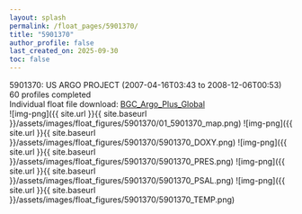 ```yaml
---
layout: splash
permalink: /float_pages/5901370/
title: "5901370"
author_profile: false
last_created_on: 2025-09-30
toc: false
---
```

 
5901370: US ARGO PROJECT (2007-04-16T03:43 to 2008-12-06T00:53)\
60 profiles completed\
Individual float file download: [BGC_Argo_Plus_Global](https://ftp.soest.hawaii.edu/bgc_argo_plus/Individual_Floats/outliers_removed/5901370_Sprof_processed.nc)\
![img-png]({{ site.url }}{{ site.baseurl }}/assets/images/float_figures/5901370/01_5901370_map.png)
![img-png]({{ site.url }}{{ site.baseurl }}/assets/images/float_figures/5901370/5901370_DOXY.png)
![img-png]({{ site.url }}{{ site.baseurl }}/assets/images/float_figures/5901370/5901370_PRES.png)
![img-png]({{ site.url }}{{ site.baseurl }}/assets/images/float_figures/5901370/5901370_PSAL.png)
![img-png]({{ site.url }}{{ site.baseurl }}/assets/images/float_figures/5901370/5901370_TEMP.png)
